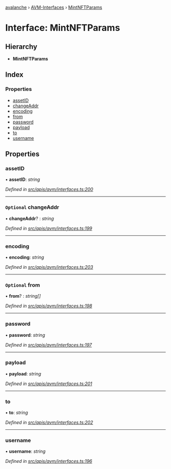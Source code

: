 [avalanche](../README.md) › [AVM-Interfaces](../modules/avm_interfaces.md) › [MintNFTParams](avm_interfaces.mintnftparams.md)

# Interface: MintNFTParams

## Hierarchy

* **MintNFTParams**

## Index

### Properties

* [assetID](avm_interfaces.mintnftparams.md#assetid)
* [changeAddr](avm_interfaces.mintnftparams.md#optional-changeaddr)
* [encoding](avm_interfaces.mintnftparams.md#encoding)
* [from](avm_interfaces.mintnftparams.md#optional-from)
* [password](avm_interfaces.mintnftparams.md#password)
* [payload](avm_interfaces.mintnftparams.md#payload)
* [to](avm_interfaces.mintnftparams.md#to)
* [username](avm_interfaces.mintnftparams.md#username)

## Properties

###  assetID

• **assetID**: *string*

*Defined in [src/apis/avm/interfaces.ts:200](https://github.com/ava-labs/avalanchejs/blob/62a14d4/src/apis/avm/interfaces.ts#L200)*

___

### `Optional` changeAddr

• **changeAddr**? : *string*

*Defined in [src/apis/avm/interfaces.ts:199](https://github.com/ava-labs/avalanchejs/blob/62a14d4/src/apis/avm/interfaces.ts#L199)*

___

###  encoding

• **encoding**: *string*

*Defined in [src/apis/avm/interfaces.ts:203](https://github.com/ava-labs/avalanchejs/blob/62a14d4/src/apis/avm/interfaces.ts#L203)*

___

### `Optional` from

• **from**? : *string[]*

*Defined in [src/apis/avm/interfaces.ts:198](https://github.com/ava-labs/avalanchejs/blob/62a14d4/src/apis/avm/interfaces.ts#L198)*

___

###  password

• **password**: *string*

*Defined in [src/apis/avm/interfaces.ts:197](https://github.com/ava-labs/avalanchejs/blob/62a14d4/src/apis/avm/interfaces.ts#L197)*

___

###  payload

• **payload**: *string*

*Defined in [src/apis/avm/interfaces.ts:201](https://github.com/ava-labs/avalanchejs/blob/62a14d4/src/apis/avm/interfaces.ts#L201)*

___

###  to

• **to**: *string*

*Defined in [src/apis/avm/interfaces.ts:202](https://github.com/ava-labs/avalanchejs/blob/62a14d4/src/apis/avm/interfaces.ts#L202)*

___

###  username

• **username**: *string*

*Defined in [src/apis/avm/interfaces.ts:196](https://github.com/ava-labs/avalanchejs/blob/62a14d4/src/apis/avm/interfaces.ts#L196)*
